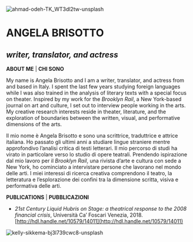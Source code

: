 ![ahmad-odeh-TK_WT3dl2tw-unsplash](https://user-images.githubusercontent.com/57620839/68619666-30653500-04cc-11ea-9141-213a916327bd.jpg)


# ANGELA BRISOTTO


## _writer, translator, and actress_  


**ABOUT ME** | **CHI SONO**

My name is Angela Brisotto and I am a writer, translator, and actress from and based in Italy. I spent the last few years studying foreign languages while I was also trained in the analysis of literary texts with a special focus on theater. Inspired by my work for the _Brooklyn Rail_, a New York-based journal on art and culture, I set out to interview people working in the arts. My creative research interests reside in theater, literature, and the exploration of boundaries between the written, visual, and performative dimensions of the arts. 

Il mio nome è Angela Brisotto e sono una scrittrice, traduttrice e attrice italiana. Ho passato gli ultimi anni a studiare lingue straniere mentre approfondivo l’analisi critica di testi letterari. Il mio percorso di studi ha virato in particolare verso lo studio di opere teatrali. Prendendo ispirazione dal mio lavoro per il _Brooklyn Rail_, una rivista d’arte e cultura con sede a New York, ho cominciato a intervistare persone che lavorano nel mondo delle arti. I miei interessi di ricerca creativa comprendono il teatro, la letteratura e l’esplorazione dei confini tra la dimensione scritta, visiva e performativa delle arti.    

**PUBLICATIONS** | **PUBBLICAZIONI**



*   _21st Century Liquid Hubris on Stage: a theatrical response to the 2008 financial crisis_, Università Ca’ Foscari Venezia, 2018.    
[http://hdl.handle.net/10579/14011](http://hdl.handle.net/10579/14011)

![kelly-sikkema-bj3l739cwc8-unsplash](https://user-images.githubusercontent.com/57620839/68620287-753d9b80-04cd-11ea-9664-9406fffa4043.jpg)

